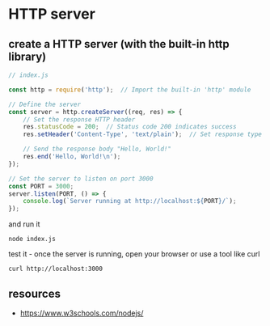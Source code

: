 # HTTP server

## create a HTTP server (with the built-in http library)

```js
// index.js

const http = require('http');  // Import the built-in 'http' module

// Define the server
const server = http.createServer((req, res) => {
    // Set the response HTTP header
    res.statusCode = 200;  // Status code 200 indicates success
    res.setHeader('Content-Type', 'text/plain');  // Set response type as plain text

    // Send the response body "Hello, World!"
    res.end('Hello, World!\n');
});

// Set the server to listen on port 3000
const PORT = 3000;
server.listen(PORT, () => {
    console.log(`Server running at http://localhost:${PORT}/`);
});
```

and run it

```shell
node index.js
```

test it - once the server is running, open your browser or use a tool like curl

```shell
curl http://localhost:3000
```

## resources

* <https://www.w3schools.com/nodejs/>
